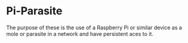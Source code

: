 # Pi-Parasite
The purpose of these is the use of a Raspberry Pi or similar device as a mole or parasite in a network and have persistent aces to it.
